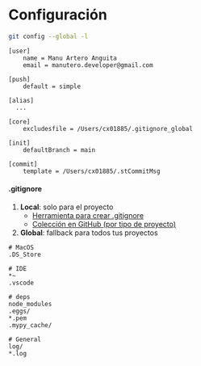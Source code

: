 # Configuración

```bash
git config --global -l
```

```properties
[user]
	name = Manu Artero Anguita
	email = manutero.developer@gmail.com

[push]
	default = simple

[alias]
  ...

[core]
	excludesfile = /Users/cx01885/.gitignore_global

[init]
	defaultBranch = main

[commit]
	template = /Users/cx01885/.stCommitMsg
```

#### .gitignore

1. **Local**: solo para el proyecto
   * [Herramienta para crear .gitignore](https://www.toptal.com/developers/gitignore)
   * [Colección en GitHub (por tipo de proyecto)](https://github.com/github/gitignore)
2. **Global**: fallback para todos tus proyectos

```properties
# MacOS
.DS_Store

# IDE
*~
.vscode

# deps
node_modules
.eggs/
*.pem
.mypy_cache/

# General
log/
*.log

```

